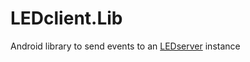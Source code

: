 LEDclient.Lib
=============

Android library to send events to an [LEDserver](https://github.com/j4velin/led_server) instance
